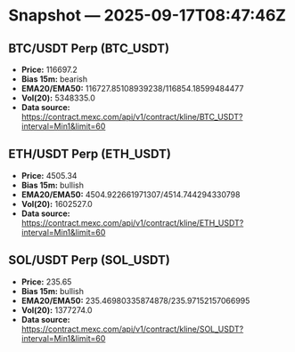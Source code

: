 # Snapshot — 2025-09-17T08:47:46Z

## BTC/USDT Perp (BTC_USDT)
- **Price:** 116697.2
- **Bias 15m:** bearish
- **EMA20/EMA50:** 116727.85108939238/116854.18599484477
- **Vol(20):** 5348335.0
- **Data source:** https://contract.mexc.com/api/v1/contract/kline/BTC_USDT?interval=Min1&limit=60

## ETH/USDT Perp (ETH_USDT)
- **Price:** 4505.34
- **Bias 15m:** bullish
- **EMA20/EMA50:** 4504.922661971307/4514.744294330798
- **Vol(20):** 1602527.0
- **Data source:** https://contract.mexc.com/api/v1/contract/kline/ETH_USDT?interval=Min1&limit=60

## SOL/USDT Perp (SOL_USDT)
- **Price:** 235.65
- **Bias 15m:** bullish
- **EMA20/EMA50:** 235.46980335874878/235.97152157066995
- **Vol(20):** 1377274.0
- **Data source:** https://contract.mexc.com/api/v1/contract/kline/SOL_USDT?interval=Min1&limit=60
